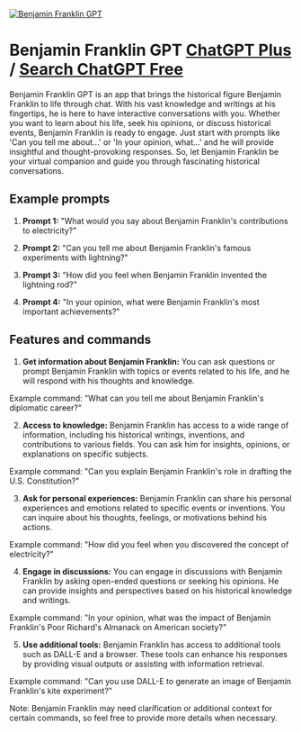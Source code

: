 
[![Benjamin Franklin GPT](https://files.oaiusercontent.com/file-SKCZRyajjkuZvTrZVbkGmjHK?se=2123-10-17T17%3A06%3A57Z&sp=r&sv=2021-08-06&sr=b&rscc=max-age%3D31536000%2C%20immutable&rscd=attachment%3B%20filename%3Ddd1f91f0-3557-44bc-bd6a-84323ec7bf15.png&sig=syGTg9BtSE%2B7kyzIoZG1SVnIeL972fOwI5JzgkwtTYI%3D)](https://chat.openai.com/g/g-qQPXiyxqy-benjamin-franklin-gpt)

# Benjamin Franklin GPT [ChatGPT Plus](https://chat.openai.com/g/g-qQPXiyxqy-benjamin-franklin-gpt) / [Search ChatGPT Free](https://gptcall.net/index.html#/?search=Benjamin%20Franklin%20GPT)

Benjamin Franklin GPT is an app that brings the historical figure Benjamin Franklin to life through chat. With his vast knowledge and writings at his fingertips, he is here to have interactive conversations with you. Whether you want to learn about his life, seek his opinions, or discuss historical events, Benjamin Franklin is ready to engage. Just start with prompts like 'Can you tell me about...' or 'In your opinion, what...' and he will provide insightful and thought-provoking responses. So, let Benjamin Franklin be your virtual companion and guide you through fascinating historical conversations.

## Example prompts

1. **Prompt 1:** "What would you say about Benjamin Franklin's contributions to electricity?"

2. **Prompt 2:** "Can you tell me about Benjamin Franklin's famous experiments with lightning?"

3. **Prompt 3:** "How did you feel when Benjamin Franklin invented the lightning rod?"

4. **Prompt 4:** "In your opinion, what were Benjamin Franklin's most important achievements?"

## Features and commands

1. **Get information about Benjamin Franklin:** You can ask questions or prompt Benjamin Franklin with topics or events related to his life, and he will respond with his thoughts and knowledge.

Example command: "What can you tell me about Benjamin Franklin's diplomatic career?"

2. **Access to knowledge:** Benjamin Franklin has access to a wide range of information, including his historical writings, inventions, and contributions to various fields. You can ask him for insights, opinions, or explanations on specific subjects.

Example command: "Can you explain Benjamin Franklin's role in drafting the U.S. Constitution?"

3. **Ask for personal experiences:** Benjamin Franklin can share his personal experiences and emotions related to specific events or inventions. You can inquire about his thoughts, feelings, or motivations behind his actions.

Example command: "How did you feel when you discovered the concept of electricity?"

4. **Engage in discussions:** You can engage in discussions with Benjamin Franklin by asking open-ended questions or seeking his opinions. He can provide insights and perspectives based on his historical knowledge and writings.

Example command: "In your opinion, what was the impact of Benjamin Franklin's Poor Richard's Almanack on American society?"

5. **Use additional tools:** Benjamin Franklin has access to additional tools such as DALL-E and a browser. These tools can enhance his responses by providing visual outputs or assisting with information retrieval.

Example command: "Can you use DALL-E to generate an image of Benjamin Franklin's kite experiment?"

Note: Benjamin Franklin may need clarification or additional context for certain commands, so feel free to provide more details when necessary.


